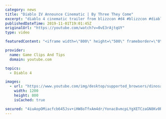 ```yaml
---
category: news
title: "Diablo IV Announce Cinematic | By Three They Come"
excerpt: "diablo 4 cinematic trailer from blizzcon #d4 #blizzcon #diablo."
publishedDateTime: 2019-11-01T19:01:45Z
originalUrl: "https://youtube.com/watch?v=0vE3rAjtqUY"
type: video

featuredContent: "<iframe width=\"800\" height=\"500\" frameborder=\"0\" src=\"https://www.youtube.com/embed/0vE3rAjtqUY\" allow=\"accelerometer; autoplay; encrypted-media; gyroscope; picture-in-picture\" allowfullscreen></iframe>"

provider:
  name: Game Clips And Tips
  domain: youtube.com

topics:
  - Diablo 4

images:
  - url: "https://www.youtube.com/img/desktop/supported_browsers/dinosaur.png"
    width: 1200
    height: 800
    isCached: true

secured: "4iuAopOMiacfcb645Jsv+iHW8oTfxAm4dr/Yonac8vmcpLYgXETCzaGN8Kv0RhGaZnunr+n9yr4kmNN8FMQoFxeRGIk+tx3K5JaIQSC2Yb+jarQdzQs4zPfgRI9xvh5f0xVky9PE4hcGmPHODg7VocOOoF8BGzA1t39YKDaycDW0KNt6hn6cXEXp22d5pPeMa5wSdbH9eD2ummHbM6ihULZ9/Vko9UTOFqeGpiN58td0WQy2y4LKQcbfyC0XMJlfl45GLJ2l6iZwJvr6k3pSUY/wMlhSNvyTgBWEPosVy4renUgtUghhKOdFUSNXkzOXL4zXTbDAZ85+OlbM0BwrG4OtAVgsw/K+0gpyJ3ta8G5Lg2t6SyJK5IOm3zwb/uagmhtjXdVWUWKnpFdWD+lLHQ==;0qKRnrj8XrF8SBlu/5NX7g=="
---
```


